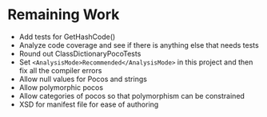 # Remaining Work

* Add tests for GetHashCode()
* Analyze code coverage and see if there is anything else that needs tests
* Round out ClassDictionaryPocoTests
* Set `<AnalysisMode>Recommended</AnalysisMode>` in this project and then fix all the compiler errors
* Allow null values for Pocos and strings
* Allow polymorphic pocos
* Allow categories of pocos so that polymorphism can be constrained
* XSD for manifest file for ease of authoring